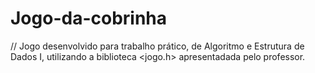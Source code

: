 # Jogo-da-cobrinha

// Jogo desenvolvido para trabalho prático, de Algoritmo e Estrutura de Dados I, utilizando a biblioteca <jogo.h> apresentadada pelo professor.
